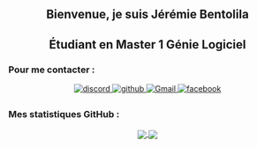 <h2 align="center">Bienvenue, je suis Jérémie Bentolila</h2>

<h2 align="center">Étudiant en Master 1 Génie Logiciel</h2>

<h3> Pour me contacter :</h3>
<div align="center">
<a href="https://discord.com/users/594621195031150643" target="_blank">
<img src=https://img.shields.io/badge/Discord-5865F2?style=for-the-badge&logo=discord&logoColor=white alt=discord style="margin-bottom: 5px;" />
</a>

<a href="https://github.com/Lanmark1" target="_blank">
<img src=https://img.shields.io/badge/github-%2324292e.svg?&style=for-the-badge&logo=github&logoColor=white alt=github style="margin-bottom: 5px;" />
</a>

<a href="mailto:jeremie.bentolila@gmail.com" target="_blank">
<img src=https://img.shields.io/badge/gmail-ff0000.svg?&style=for-the-badge&logo=gmail&logoColor=white alt=Gmail style="margin-bottom: 5px;" />
</a>

<a href="https://www.facebook.com/jerem.bento/" target="_blank">
<img src=https://img.shields.io/badge/facebook-4267F2.svg?&style=for-the-badge&logo=facebook&logoColor=white alt=facebook style="margin-bottom: 5px;" />
</a>
</div>

<h3>Mes statistiques GitHub :</h3>
<div align="center">
  <a href="https://github-readme-stats.vercel.app/api?username=Lanmark1&hide=contribs,issues&show_icons=true&count_private=true">
    <img align="center" src="https://github-readme-stats.vercel.app/api?username=Lanmark1&hide=contribs,issues&show_icons=true&count_private=true" />
  </a>
  <a href="https://github-readme-stats.vercel.app/api/top-langs/?username=anuraghazra&layout=compact">
    <img align="center" src="https://github-readme-stats.vercel.app/api/top-langs/?username=Lanmark1&layout=compact" />
  </a>
</div>

<!--div style="text-align: center;"-->
  <!--[![Top Langs](https://github-readme-stats.vercel.app/api/top-langs/?username=Lanmark1&layout=compact&count_private=true)](https://github-readme-stats.vercel.app/api/top-langs/?username=Lanmark1&layout=compact&count_private=true) [![Lanmark1's GitHub stats](https://github-readme-stats.vercel.app/api?username=Lanmark1&hide=contribs,issues&show_icons=true&count_private=true)](https://github-readme-stats.vercel.app/api?username=Lanmark1&hide=contribs,prs,issues&show_icons=true&count_private=true) -->
<!--/div-->
 

<!--
Here are some ideas to get you started:

- 🔭 I’m currently working on ...
- 🌱 I’m currently learning ...
- 👯 I’m looking to collaborate on ...
- 🤔 I’m looking for help with ...
- 📫 How to reach me: ...
- ⚡ Fun fact: ...
-->
